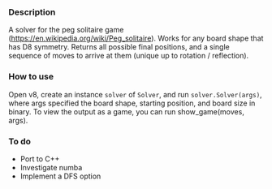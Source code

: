 ### Description ###
A solver for the peg solitaire game (https://en.wikipedia.org/wiki/Peg_solitaire). Works for any board shape that has D8 symmetry. 
Returns all possible final positions, and a single sequence of moves to arrive at them (unique up to rotation / reflection).

### How to use ###
Open v8, create an instance `solver` of `Solver`, and run `solver.Solver(args)`, where args specified the board shape, starting position, and board size in binary.
To view the output as a game, you can run show_game(moves, args).

### To do ###
- Port to C++
- Investigate numba
- Implement a DFS option

